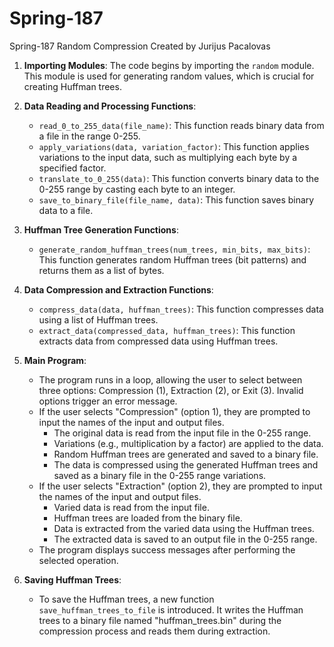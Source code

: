 # Spring-187
Spring-187
Random Compression Created by Jurijus Pacalovas

1. **Importing Modules**: The code begins by importing the `random` module. This module is used for generating random values, which is crucial for creating Huffman trees.

2. **Data Reading and Processing Functions**:
   - `read_0_to_255_data(file_name)`: This function reads binary data from a file in the range 0-255.
   - `apply_variations(data, variation_factor)`: This function applies variations to the input data, such as multiplying each byte by a specified factor.
   - `translate_to_0_255(data)`: This function converts binary data to the 0-255 range by casting each byte to an integer.
   - `save_to_binary_file(file_name, data)`: This function saves binary data to a file.

3. **Huffman Tree Generation Functions**:
   - `generate_random_huffman_trees(num_trees, min_bits, max_bits)`: This function generates random Huffman trees (bit patterns) and returns them as a list of bytes.

4. **Data Compression and Extraction Functions**:
   - `compress_data(data, huffman_trees)`: This function compresses data using a list of Huffman trees.
   - `extract_data(compressed_data, huffman_trees)`: This function extracts data from compressed data using Huffman trees.

5. **Main Program**:
   - The program runs in a loop, allowing the user to select between three options: Compression (1), Extraction (2), or Exit (3). Invalid options trigger an error message.
   - If the user selects "Compression" (option 1), they are prompted to input the names of the input and output files.
     - The original data is read from the input file in the 0-255 range.
     - Variations (e.g., multiplication by a factor) are applied to the data.
     - Random Huffman trees are generated and saved to a binary file.
     - The data is compressed using the generated Huffman trees and saved as a binary file in the 0-255 range variations.
   - If the user selects "Extraction" (option 2), they are prompted to input the names of the input and output files.
     - Varied data is read from the input file.
     - Huffman trees are loaded from the binary file.
     - Data is extracted from the varied data using the Huffman trees.
     - The extracted data is saved to an output file in the 0-255 range.
   - The program displays success messages after performing the selected operation.

6. **Saving Huffman Trees**:
   - To save the Huffman trees, a new function `save_huffman_trees_to_file` is introduced. It writes the Huffman trees to a binary file named "huffman_trees.bin" during the compression process and reads them during extraction.
